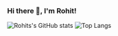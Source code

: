 ### Hi there 👋, I'm Rohit!

<!--
**rmurarishetti/rmurarishetti** is a ✨ _special_ ✨ repository because its `README.md` (this file) appears on your GitHub profile.

Here are some ideas to get you started:

- 🔭 I’m currently working on ...
- 🌱 I’m currently learning ...
- 👯 I’m looking to collaborate on ...
- 🤔 I’m looking for help with ...
- 💬 Ask me about ...
- 📫 How to reach me: ...
- 😄 Pronouns: ...
- ⚡ Fun fact: ...
-->


![Rohits's GitHub stats](https://github-readme-stats.vercel.app/api?username=rmurarishetti&count_private=true&show_icons=true&theme=radical&bg_color=#FFFFFF)
![Top Langs](https://github-readme-stats.vercel.app/api/top-langs/?username=rmurarishetti&count_private=true&show_icons=true&theme=radical&bg_color=#FFFFFF&layout=compact&langs_count=5)
